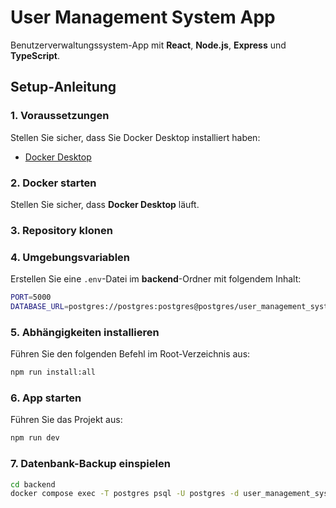 # User Management System App

Benutzerverwaltungssystem-App mit **React**, **Node.js**, **Express** und **TypeScript**.

## Setup-Anleitung

### 1. Voraussetzungen

Stellen Sie sicher, dass Sie Docker Desktop installiert haben:

-   [Docker Desktop](https://www.docker.com/get-started/)

### 2. Docker starten

Stellen Sie sicher, dass **Docker Desktop** läuft.

### 3. Repository klonen

### 4. Umgebungsvariablen

Erstellen Sie eine `.env`-Datei im **backend**-Ordner mit folgendem Inhalt:

```bash
PORT=5000
DATABASE_URL=postgres://postgres:postgres@postgres/user_management_system
```

### 5. Abhängigkeiten installieren

Führen Sie den folgenden Befehl im Root-Verzeichnis aus:

```bash
npm run install:all
```

### 6. App starten

Führen Sie das Projekt aus:

```bash
npm run dev
```

### 7. Datenbank-Backup einspielen

```bash
cd backend
docker compose exec -T postgres psql -U postgres -d user_management_system < dump.sql
```
